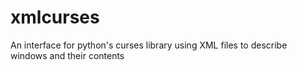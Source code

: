 # xmlcurses
An interface for python's curses library using XML files to describe windows and their contents
